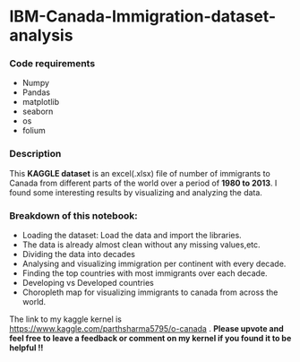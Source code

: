 # IBM-Canada-Immigration-dataset-analysis

### Code requirements

* Numpy
* Pandas
* matplotlib
* seaborn
* os
* folium

### Description
This **KAGGLE dataset** is an excel(.xlsx) file of number of immigrants to Canada from different parts of the world over a period of **1980 to 2013**.
I found some interesting results by visualizing and analyzing the data.

### Breakdown of this notebook:
* Loading the dataset: Load the data and import the libraries.
* The data is already almost clean without any missing values,etc.
* Dividing the data into decades
* Analysing and visualizing immigration per continent with every decade.
* Finding the top countries with most immigrants over each decade.
* Developing vs Developed countries
* Choropleth map for visualizing immigrants to canada from across the world.

The link to my kaggle kernel is https://www.kaggle.com/parthsharma5795/o-canada .
**Please upvote and feel free to leave a feedback or comment on my kernel if you found it to be helpful !!**
